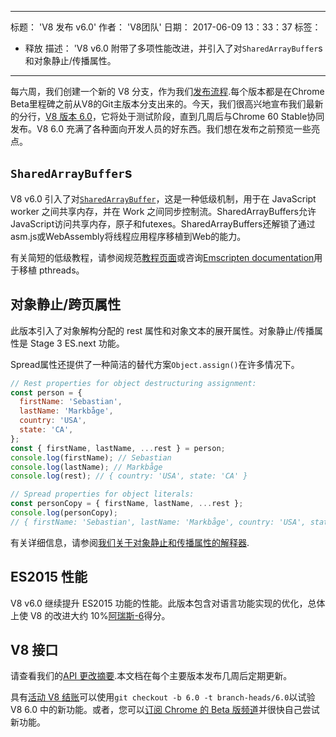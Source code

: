 ***

标题： 'V8 发布 v6.0'
作者： 'V8团队'
日期： 2017-06-09 13：33：37
标签：

*   释放
    描述： 'V8 v6.0 附带了多项性能改进，并引入了对`SharedArrayBuffer`s 和对象静止/传播属性。

***

每六周，我们创建一个新的 V8 分支，作为我们[发布流程](/docs/release-process).每个版本都是在Chrome Beta里程碑之前从V8的Git主版本分支出来的。今天，我们很高兴地宣布我们最新的分行，[V8 版本 6.0](https://chromium.googlesource.com/v8/v8.git/+log/branch-heads/6.0)，它将处于测试阶段，直到几周后与Chrome 60 Stable协同发布。V8 6.0 充满了各种面向开发人员的好东西。我们想在发布之前预览一些亮点。

## `SharedArrayBuffer`s

V8 v6.0 引入了对[`SharedArrayBuffer`](https://developer.mozilla.org/en-US/docs/Web/JavaScript/Reference/Global_Objects/SharedArrayBuffer)，这是一种低级机制，用于在 JavaScript worker 之间共享内存，并在 Work 之间同步控制流。SharedArrayBuffers允许JavaScript访问共享内存，原子和futexes。SharedArrayBuffers还解锁了通过asm.js或WebAssembly将线程应用程序移植到Web的能力。

有关简短的低级教程，请参阅规范[教程页面](https://github.com/tc39/ecmascript_sharedmem/blob/master/TUTORIAL.md)或咨询[Emscripten documentation](https://kripken.github.io/emscripten-site/docs/porting/pthreads.html)用于移植 pthreads。

## 对象静止/跨页属性

此版本引入了对象解构分配的 rest 属性和对象文本的展开属性。对象静止/传播属性是 Stage 3 ES.next 功能。

Spread属性还提供了一种简洁的替代方案`Object.assign()`在许多情况下。

```js
// Rest properties for object destructuring assignment:
const person = {
  firstName: 'Sebastian',
  lastName: 'Markbåge',
  country: 'USA',
  state: 'CA',
};
const { firstName, lastName, ...rest } = person;
console.log(firstName); // Sebastian
console.log(lastName); // Markbåge
console.log(rest); // { country: 'USA', state: 'CA' }

// Spread properties for object literals:
const personCopy = { firstName, lastName, ...rest };
console.log(personCopy);
// { firstName: 'Sebastian', lastName: 'Markbåge', country: 'USA', state: 'CA' }
```

有关详细信息，请参阅[我们关于对象静止和传播属性的解释器](/features/object-rest-spread).

## ES2015 性能

V8 v6.0 继续提升 ES2015 功能的性能。此版本包含对语言功能实现的优化，总体上使 V8 的改进大约 10%[阿瑞斯-6](http://browserbench.org/ARES-6/)得分。

## V8 接口

请查看我们的[API 更改摘要](https://docs.google.com/document/d/1g8JFi8T_oAE\_7uAri7Njtig7fKaPDfotU6huOa1alds/edit).本文档在每个主要版本发布几周后定期更新。

具有[活动 V8 结账](/docs/source-code#using-git)可以使用`git checkout -b 6.0 -t branch-heads/6.0`以试验 V8 6.0 中的新功能。或者，您可以[订阅 Chrome 的 Beta 版频道](https://www.google.com/chrome/browser/beta.html)并很快自己尝试新功能。
